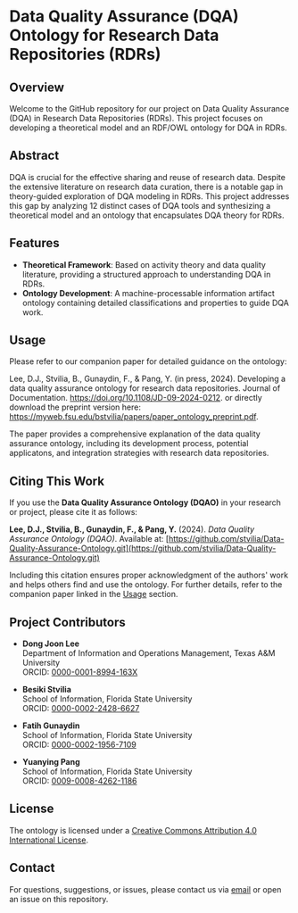 # Data Quality Assurance (DQA) Ontology for Research Data Repositories (RDRs)

## Overview
Welcome to the GitHub repository for our project on Data Quality Assurance (DQA) in Research Data Repositories (RDRs). This project focuses on developing a theoretical model and an RDF/OWL ontology for DQA in RDRs.

## Abstract
DQA is crucial for the effective sharing and reuse of research data. Despite the extensive literature on research data curation, there is a notable gap in theory-guided exploration of DQA modeling in RDRs. This project addresses this gap by analyzing 12 distinct cases of DQA tools and synthesizing a theoretical model and an ontology that encapsulates DQA theory for RDRs.

## Features
- **Theoretical Framework**: Based on activity theory and data quality literature, providing a structured approach to understanding DQA in RDRs.
- **Ontology Development**: A machine-processable information artifact ontology containing detailed classifications and properties to guide DQA work.

## Usage
Please refer to our companion paper for detailed guidance on the ontology:

Lee, D.J., Stvilia, B., Gunaydin, F., & Pang, Y. (in press, 2024). Developing a data quality assurance ontology for research data repositories. Journal of Documentation. https://doi.org/10.1108/JD-09-2024-0212.
or directly download the preprint version here:
https://myweb.fsu.edu/bstvilia/papers/paper_ontology_preprint.pdf.

The paper provides a comprehensive explanation of the data quality assurance ontology, including its development process, potential applicatons, and integration strategies with research data repositories.

## Citing This Work

If you use the **Data Quality Assurance Ontology (DQAO)** in your research or project, please cite it as follows:

**Lee, D.J., Stvilia, B., Gunaydin, F., & Pang, Y.** (2024). *Data Quality Assurance Ontology (DQAO)*. Available at: [https://github.com/stvilia/Data-Quality-Assurance-Ontology.git](https://github.com/stvilia/Data-Quality-Assurance-Ontology.git)

Including this citation ensures proper acknowledgment of the authors' work and helps others find and use the ontology. For further details, refer to the companion paper linked in the [Usage](#usage) section.

## Project Contributors

- **Dong Joon Lee**  
  Department of Information and Operations Management, Texas A&M University  
  ORCID: [0000-0001-8994-163X](https://orcid.org/0000-0001-8994-163X)

- **Besiki Stvilia**  
  School of Information, Florida State University  
  ORCID: [0000-0002-2428-6627](https://orcid.org/0000-0002-2428-6627)

- **Fatih Gunaydin**  
  School of Information, Florida State University  
  ORCID: [0000-0002-1956-7109](https://orcid.org/0000-0002-1956-7109)

- **Yuanying Pang**  
  School of Information, Florida State University  
  ORCID: [0009-0008-4262-1186](https://orcid.org/0009-0008-4262-1186)

## License
The ontology is licensed under a [Creative Commons Attribution 4.0 International License](https://creativecommons.org/licenses/by/4.0/).

## Contact
For questions, suggestions, or issues, please contact us via [email](mailto:stvilia@gmail.com) or open an issue on this repository.
